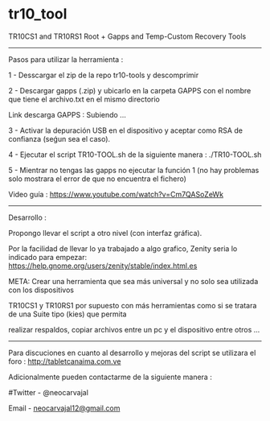 # tr10_tool
TR10CS1 and TR10RS1 Root + Gapps and Temp-Custom Recovery Tools
 - - - - - - - - - - - - - - - - - - - - - - - - - - - - - - - -

Pasos para utilizar la herramienta : 

1 - Desscargar el zip de la repo tr10-tools y descomprimir

2 - Descargar gapps (.zip) y ubicarlo en la carpeta GAPPS con el nombre que tiene el archivo.txt en el mismo directorio 

Link descarga GAPPS : Subiendo ...

3 - Activar la depuración USB en el dispositivo y aceptar como RSA de confianza (seǵun sea el caso).

4 - Ejecutar el script TR10-TOOL.sh de la siguiente manera : ./TR10-TOOL.sh

5 - Mientrar no tengas las gapps no ejecutar la función 1 (no hay problemas solo mostrara el error de que no encuentra el fichero)

Video guía : https://www.youtube.com/watch?v=Cm7QASoZeWk
 - - - - - - - - - - - - - - - - - - - - - - - - - - - - - - - -

Desarrollo :

Propongo llevar el script a otro nivel (con interfaz gráfica). 

Por la facilidad de llevar lo ya trabajado a algo grafico, Zenity seria lo indicado para empezar: https://help.gnome.org/users/zenity/stable/index.html.es

META: Crear una herramienta que sea más universal y no solo sea utilizada con los dispositivos 

TR10CS1 y TR10RS1 por supuesto con más herramientas como si se tratara de una Suite tipo (kies) que permita

realizar respaldos, copiar archivos entre un pc y el dispositivo entre otros ...

 - - - - - - - - - - - - - - - - - - - - - - - - - - - - - - - -

Para discuciones en cuanto al desarrollo y mejoras del script se utilizara el foro : http://tabletcanaima.com.ve

Adicionalmente pueden contactarme de la siguiente manera :

#Twitter - @neocarvajal

Email - neocarvajal12@gmail.com 





